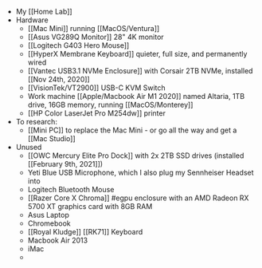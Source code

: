 - My [[Home Lab]]
- Hardware
	- [[Mac Mini]] running [[MacOS/Ventura]]
	- [[Asus VG289Q Monitor]] 28" 4K monitor
	- [[Logitech G403 Hero Mouse]]
	- [[HyperX Membrane Keyboard]] quieter, full size, and permanently wired
	- [[Vantec USB3.1 NVMe Enclosure]] with Corsair 2TB NVMe, installed [[Nov 24th, 2020]]
	- [[VisionTek/VT2900]] USB-C KVM Switch
	- Work machine [[Apple/Macbook Air M1 2020]] named Altaria, 1TB drive, 16GB memory, running [[MacOS/Monterey]]
	- [[HP Color LaserJet Pro M254dw]] printer
- To research:
	- [[Mini PC]] to replace the Mac Mini - or go all the way and get a [[Mac Studio]]
- Unused
	- [[OWC Mercury Elite Pro Dock]] with 2x 2TB SSD drives (installed [[February 9th, 2021]])
	- Yeti Blue USB Microphone, which I also plug my Sennheiser Headset into
	- Logitech Bluetooth Mouse
	- [[Razer Core X Chroma]] #egpu enclosure with an AMD Radeon RX 5700 XT graphics card with 8GB RAM
	- Asus Laptop
	- Chromebook
	- [[Royal Kludge]] [[RK71]] Keyboard
	- Macbook Air 2013
	- iMac
	-